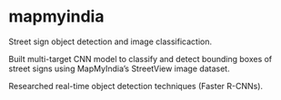 # mapmyindia

Street sign object detection and image classificaction.

Built multi-target CNN model to classify and detect bounding boxes of street signs using MapMyIndia’s StreetView image dataset.

Researched real-time object detection techniques (Faster R-CNNs).
